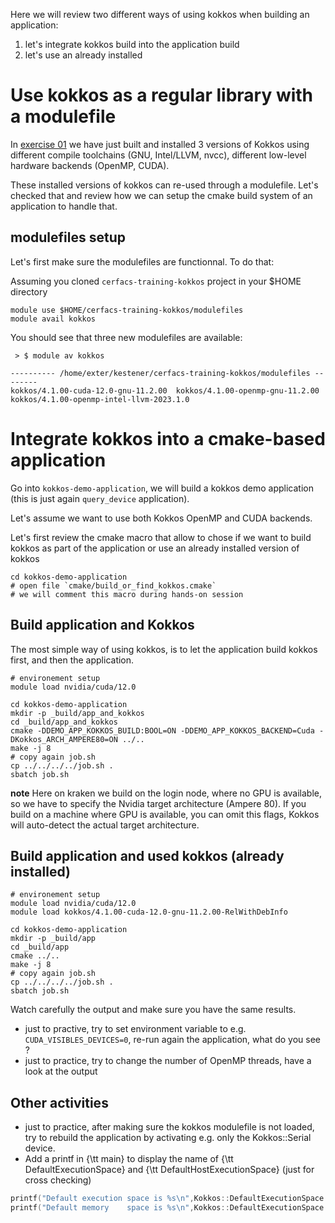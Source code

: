 Here we will review two different ways of using kokkos when building an application:

1. let's integrate kokkos build into the application build
2. let's use an already installed

# Use kokkos as a regular library with a modulefile

In [exercise 01](../01-build-kokkos) we have just built and installed 3 versions of Kokkos using different compile toolchains (GNU, Intel/LLVM, nvcc), different low-level hardware backends (OpenMP, CUDA).

These installed versions of kokkos can re-used through a modulefile.
Let's checked that and review how we can setup the cmake build system of an application to handle that.

## modulefiles setup

Let's first make sure the modulefiles are functionnal. To do that:

Assuming you cloned `cerfacs-training-kokkos` project in your $HOME directory

```shell
module use $HOME/cerfacs-training-kokkos/modulefiles
module avail kokkos
```

You should see that three new modulefiles are available:
```text
 > $ module av kokkos

---------- /home/exter/kestener/cerfacs-training-kokkos/modulefiles --------
kokkos/4.1.00-cuda-12.0-gnu-11.2.00  kokkos/4.1.00-openmp-gnu-11.2.00  kokkos/4.1.00-openmp-intel-llvm-2023.1.0
```


# Integrate kokkos into a cmake-based application

Go into `kokkos-demo-application`, we will build a kokkos demo application (this is just again `query_device` application).

Let's assume we want to use both Kokkos OpenMP and CUDA backends.

Let's first review the cmake macro that allow to chose if we want to build kokkos as part of the application or use an already installed version of kokkos

```shell
cd kokkos-demo-application
# open file `cmake/build_or_find_kokkos.cmake`
# we will comment this macro during hands-on session
```

## Build application and Kokkos

The most simple way of using kokkos, is to let the application build kokkos first, and then the application.

```shell
# environement setup
module load nvidia/cuda/12.0

cd kokkos-demo-application
mkdir -p _build/app_and_kokkos
cd _build/app_and_kokkos
cmake -DDEMO_APP_KOKKOS_BUILD:BOOL=ON -DDEMO_APP_KOKKOS_BACKEND=Cuda -DKokkos_ARCH_AMPERE80=ON ../..
make -j 8
# copy again job.sh
cp ../../../../job.sh .
sbatch job.sh
```

**note**
Here on kraken we build on the login node, where no GPU is available, so we have to specify the Nvidia target architecture (Ampere 80). If you build on a machine where GPU is available, you can omit this flags, Kokkos will auto-detect the actual target architecture.

## Build application and used kokkos (already installed)

```shell
# environement setup
module load nvidia/cuda/12.0
module load kokkos/4.1.00-cuda-12.0-gnu-11.2.00-RelWithDebInfo

cd kokkos-demo-application
mkdir -p _build/app
cd _build/app
cmake ../..
make -j 8
# copy again job.sh
cp ../../../../job.sh .
sbatch job.sh
```

Watch carefully the output and make sure you have the same results.

- just to practive, try to set environment variable to e.g. `CUDA_VISIBLES_DEVICES=0`, re-run again the application, what do you see ?
- just to practice, try to change the number of OpenMP threads, have a look at the output

## Other activities

- just to practice, after making sure the kokkos modulefile is not loaded, try to rebuild the application by activating e.g. only the Kokkos::Serial device.
- Add a printf in {\tt main} to display the name of {\tt DefaultExecutionSpace} and {\tt DefaultHostExecutionSpace} (just for cross checking)
```c++
printf("Default execution space is %s\n",Kokkos::DefaultExecutionSpace::name());
printf("Default memory    space is %s\n",Kokkos::DefaultExecutionSpace::memory_space::name());
```

